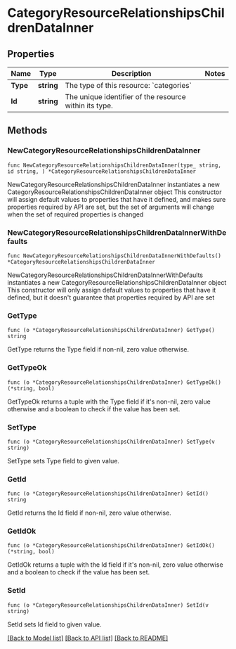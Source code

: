 # CategoryResourceRelationshipsChildrenDataInner

## Properties

Name | Type | Description | Notes
------------ | ------------- | ------------- | -------------
**Type** | **string** | The type of this resource: &#x60;categories&#x60; | 
**Id** | **string** | The unique identifier of the resource within its type.  | 

## Methods

### NewCategoryResourceRelationshipsChildrenDataInner

`func NewCategoryResourceRelationshipsChildrenDataInner(type_ string, id string, ) *CategoryResourceRelationshipsChildrenDataInner`

NewCategoryResourceRelationshipsChildrenDataInner instantiates a new CategoryResourceRelationshipsChildrenDataInner object
This constructor will assign default values to properties that have it defined,
and makes sure properties required by API are set, but the set of arguments
will change when the set of required properties is changed

### NewCategoryResourceRelationshipsChildrenDataInnerWithDefaults

`func NewCategoryResourceRelationshipsChildrenDataInnerWithDefaults() *CategoryResourceRelationshipsChildrenDataInner`

NewCategoryResourceRelationshipsChildrenDataInnerWithDefaults instantiates a new CategoryResourceRelationshipsChildrenDataInner object
This constructor will only assign default values to properties that have it defined,
but it doesn't guarantee that properties required by API are set

### GetType

`func (o *CategoryResourceRelationshipsChildrenDataInner) GetType() string`

GetType returns the Type field if non-nil, zero value otherwise.

### GetTypeOk

`func (o *CategoryResourceRelationshipsChildrenDataInner) GetTypeOk() (*string, bool)`

GetTypeOk returns a tuple with the Type field if it's non-nil, zero value otherwise
and a boolean to check if the value has been set.

### SetType

`func (o *CategoryResourceRelationshipsChildrenDataInner) SetType(v string)`

SetType sets Type field to given value.


### GetId

`func (o *CategoryResourceRelationshipsChildrenDataInner) GetId() string`

GetId returns the Id field if non-nil, zero value otherwise.

### GetIdOk

`func (o *CategoryResourceRelationshipsChildrenDataInner) GetIdOk() (*string, bool)`

GetIdOk returns a tuple with the Id field if it's non-nil, zero value otherwise
and a boolean to check if the value has been set.

### SetId

`func (o *CategoryResourceRelationshipsChildrenDataInner) SetId(v string)`

SetId sets Id field to given value.



[[Back to Model list]](../README.md#documentation-for-models) [[Back to API list]](../README.md#documentation-for-api-endpoints) [[Back to README]](../README.md)


